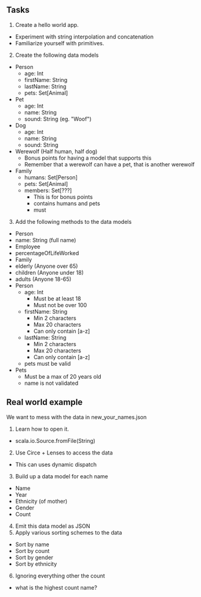 ## Tasks

1. Create a hello world app.
 - Experiment with string interpolation and concatenation
 - Familiarize yourself with primitives.
2. Create the following data models
 - Person
   - age: Int
   - firstName: String
   - lastName: String
   - pets: Set[Animal]
 - Pet
   - age: Int
   - name: String
   - sound: String (eg. "Woof")
 - Dog
   - age: Int
   - name: String
   - sound: String
 - Werewolf (Half human, half dog)
   - Bonus points for having a model that supports this
   - Remember that a werewolf can have a pet, that is another werewolf
 - Family
   - humans: Set[Person]
   - pets: Set[Animal]
   - members: Set[???] 
     - This is for bonus points
     - contains humans and pets
     - must 
3. Add the following methods to the data models
 - Person
  - name: String (full name)
 - Employee
  - percentageOfLifeWorked
 - Family
  - elderly (Anyone over 65)
  - children (Anyone under 18)
  - adults (Anyone 18-65)
 - Person
   - age: Int
     - Must be at least 18
     - Must not be over 100
   - firstName: String
     - Min 2 characters
     - Max 20 characters
     - Can only contain [a-z]
   - lastName: String
     - Min 2 characters
     - Max 20 characters
     - Can only contain [a-z]
   - pets must be valid
 - Pets
   - Must be a max of 20 years old
   - name is not validated


## Real world example

We want to mess with the data in new_your_names.json

1. Learn how to open it.
 - scala.io.Source.fromFile(String)
2. Use Circe + Lenses to access the data
 - This can uses dynamic dispatch
3. Build up a data model for each name
 - Name
 - Year
 - Ethnicity (of mother)
 - Gender
 - Count
4. Emit this data model as JSON
5. Apply various sorting schemes to the data
 - Sort by name
 - Sort by count
 - Sort by gender
 - Sort by ethnicity
6. Ignoring everything other the count
 - what is the highest count name?
